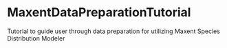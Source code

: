 # MaxentDataPreparationTutorial
Tutorial to guide user through data preparation for utilizing Maxent Species Distribution Modeler
